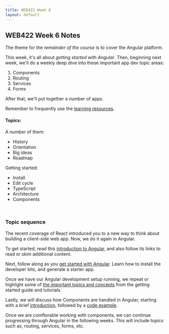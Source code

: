 ```yaml
---
title: WEB422 Week 6
layout: default
---
```


## WEB422 Week 6 Notes

The theme for the *remainder of the course* is to cover the Angular platform.  

This week, it's all about *getting started with Angular*. Then, beginning next week, we'll do a weekly deep dive into these important app dev topic areas:
1. Components
2. Routing
3. Services
4. Forms

After that, we'll put together a number of apps. 

Remember to frequently use the [learning resources](/web422/resources).

#### Topics:

A number of them:
* History
* Orientation
* Big ideas
* Roadmap

Getting started:
* Install
* Edit cycle
* TypeScript
* Architecture
* Components

<br>

### Topic sequence

The recent coverage of React introduced you to a new way to think about building a client-side web app. Now, we do it again in Angular.  

To get started, read this [introduction to Angular](angular-intro), and also follow its links to read or skim additional content.

Next, follow along as you [get started with Angular](angular-get-started). Learn how to install the developer bits, and generate a starter app.

Once we have our Angular development setup running, we repeat or highlight some of [the important topics and concepts](angular-architecture) from the getting started guide and tutorials. 

Lastly, we will discuss how Components are handled in Angular, starting with a brief [introduction](angular-components-intro), followed by a [code example](angular-components-example).

Once we are comftorable working with components, we can continue progressing through Angular in the following weeks.  This will include topics such as, routing, services, forms, etc.

<br>
